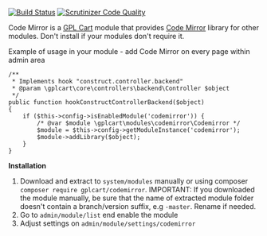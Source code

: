 [![Build Status](https://scrutinizer-ci.com/g/gplcart/codemirror/badges/build.png?b=master)](https://scrutinizer-ci.com/g/gplcart/codemirror/build-status/master)
[![Scrutinizer Code Quality](https://scrutinizer-ci.com/g/gplcart/codemirror/badges/quality-score.png?b=master)](https://scrutinizer-ci.com/g/gplcart/codemirror/?branch=master)

Code Mirror is a [GPL Cart](https://github.com/gplcart/gplcart) module that provides [Code Mirror](https://github.com/codemirror/codemirror) library for other modules. Don't install if your modules don't require it.

Example of usage in your module - add Code Mirror on every page within admin area

    /**
     * Implements hook "construct.controller.backend"
     * @param \gplcart\core\controllers\backend\Controller $object
     */
    public function hookConstructControllerBackend($object)
    {
    	if ($this->config->isEnabledModule('codemirror')) {
    		/* @var $module \gplcart\modules\codemirror\Codemirror */
    		$module = $this->config->getModuleInstance('codemirror');
    		$module->addLibrary($object);
		}
    }
    

**Installation**

1. Download and extract to `system/modules` manually or using composer `composer require gplcart/codemirror`. IMPORTANT: If you downloaded the module manually, be sure that the name of extracted module folder doesn't contain a branch/version suffix, e.g `-master`. Rename if needed.
2. Go to `admin/module/list` end enable the module
3. Adjust settings on `admin/module/settings/codemirror`

